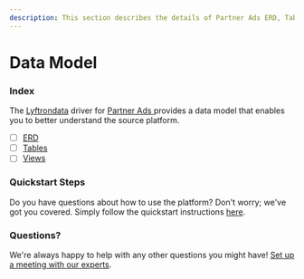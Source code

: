```yaml
---
description: This section describes the details of Partner Ads ERD, Tables, and Views.
---
```


# Data Model

### Index

The  [Lyftrondata](https://www.lyftrondata.com/) driver for [Partner Ads](https://www.lyftrondata.com/integration/partner-ads/)[ ](https://www.lyftrondata.com/integration/partner-ads/)provides a data model that enables you to better understand the source platform.

* [ ] [ERD](../../../marketing-analytics/partner-ads/data-model/erd.md)
* [ ] [Tables](../../../marketing-analytics/partner-ads/data-model/tables.md)
* [ ] [Views](../../../marketing-analytics/partner-ads/data-model/views.md)

### Quickstart Steps

Do you have questions about how to use the platform? Don't worry; we've got you covered. Simply follow the quickstart instructions [here](../../../../quickstart-steps.md).

### Questions? <a href="#questions" id="questions"></a>

We're always happy to help with any other questions you might have! [Set up a meeting with our experts](https://www.lyftrondata.com/book-a-meeting/).

